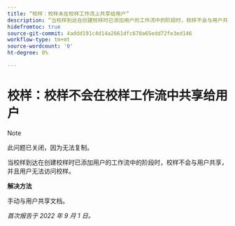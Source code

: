 ```yaml
---
title: “校样：校样未在校样工作流上共享给用户”
description: “当校样到达在创建校样时已添加用户的工作流中的阶段时，校样不会与用户共享，用户无法访问校样。”
hidefromtoc: true
source-git-commit: 4addd191c4d14a2661dfc670a65edd72fe3ed146
workflow-type: tm+mt
source-wordcount: '0'
ht-degree: 0%

---
```



# 校样：校样不会在校样工作流中共享给用户

<!--This issue is on the WF and WFP TOCs-->

>[!NOTE]
>
>此问题已关闭，因为无法复制。

当校样到达在创建校样时已添加用户的工作流中的阶段时，校样不会与用户共享，并且用户无法访问校样。

**解决方法**

手动与用户共享文档。

_首次报告于 2022 年 9 月 1 日。_

